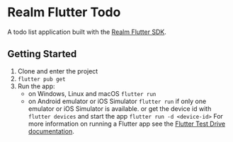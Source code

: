# Realm Flutter Todo

A todo list application built with the [Realm Flutter SDK](https://www.mongodb.com/docs/realm/sdk/flutter/).

## Getting Started

1. Clone and enter the project
2. `flutter pub get`
3. Run the app:
   - on Windows, Linux and macOS `flutter run`
   - on Android emulator or iOS Simulator
     `flutter run` if only one emulator or iOS Simulator is available.
     or get the device id with `flutter devices` and start the app `flutter run -d <device-id>`
     For more information on running a Flutter app see the [Flutter Test Drive documentation](https://docs.flutter.dev/get-started/test-drive).
